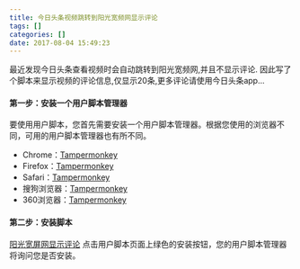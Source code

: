 ```yaml
---
title: 今日头条视频跳转到阳光宽频网显示评论
tags: []
categories: []
date: 2017-08-04 15:49:23
---
```


最近发现今日头条查看视频时会自动跳转到阳光宽频网,并且不显示评论.
因此写了个脚本来显示视频的评论信息,仅显示20条,更多评论请使用今日头条app...

#### 第一步：安装一个用户脚本管理器
要使用用户脚本，您首先需要安装一个用户脚本管理器。根据您使用的浏览器不同，可用的用户脚本管理器也有所不同。
- Chrome：[Tampermonkey](https://chrome.google.com/webstore/detail/tampermonkey/dhdgffkkebhmkfjojejmpbldmpobfkfo)
- Firefox：[Tampermonkey](https://addons.mozilla.org/firefox/addon/tampermonkey/)
- Safari：[Tampermonkey](http://tampermonkey.net/?browser=safari)
- 搜狗浏览器：[Tampermonkey](http://ie.sogou.com/app/s/YXBwXzQzMjY=)
- 360浏览器：[Tampermonkey](https://www.crx4chrome.com/down/755/crx/)

#### 第二步：安装脚本
[阳光宽屏网显示评论](https://greasyfork.org/zh-CN/scripts/32002-%E9%98%B3%E5%85%89%E5%AE%BD%E9%A2%91%E7%BD%91%E6%98%BE%E7%A4%BA%E8%AF%84%E8%AE%BA)
点击用户脚本页面上绿色的安装按钮，您的用户脚本管理器将询问您是否安装。
